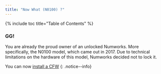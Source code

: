 ```yaml
---
title: "Now What (N0100) ?"
---
```


{% include toc title="Table of Contents" %}

### GG!

You are already the proud owner of an unlocked Numworks. More specifically, the N0100 model, which came out in 2017.
Due to technical limitations on the hardware of this model, Numworks decided not to lock it.

You can now [install a CFW](install-a-cfw)
{: .notice--info}
